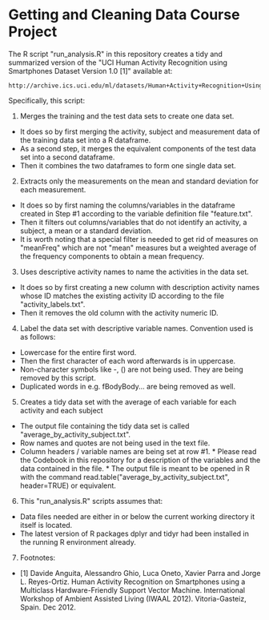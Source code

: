 # Getting and Cleaning Data Course Project

The R script "run_analysis.R" in this repository creates a tidy and summarized version of the "UCI Human Activity Recognition using Smartphones Dataset Version 1.0 [1]" available at:

	http://archive.ics.uci.edu/ml/datasets/Human+Activity+Recognition+Using+Smartphones

Specifically, this script:

1. Merges the training and the test data sets to create one data set.  

  * It does so by first merging the activity, subject and measurement data of the training data set into a R dataframe.
  * As a second step, it merges the equivalent components of the test data set into a second dataframe.  
  * Then it combines the two dataframes to form one single data set.

2. Extracts only the measurements on the mean and standard deviation for each measurement.

  * It does so by first naming the columns/variables in the dataframe created in Step #1 according to the variable definition file "feature.txt".
  * Then it filters out columns/variables that do not identify an activity, a subject, a mean or a standard deviation.
  * It is worth noting that a special filter is needed to get rid of measures on "meanFreq" which are not "mean" measures but a weighted average of the frequency components to obtain a mean frequency.

3. Uses descriptive activity names to name the activities in the data set.  

  * It does so by first creating a new column with description activity names whose ID matches the existing activity ID according to the file "activity_labels.txt".
  * Then it removes the old column with the activity numeric ID.

4. Label the data set with descriptive variable names.  Convention used is as follows:

  * Lowercase for the entire first word.
  * Then the first character of each word afterwards is in uppercase.
  * Non-character symbols like -, () are not being used.  They are being removed by this script.
  * Duplicated words in e.g. fBodyBody...  are being removed as well.

5. Creates a tidy data set with the average of each variable for each activity and each subject

  * The output file containing the tidy data set is called "average_by_activity_subject.txt".
  * Row names and quotes are not being used in the text file.
  * Column headers / variable names are being set at row #1.
		* Please read the Codebook in this repository for a description of the variables and the data contained in the file.
		* The output file is meant to be opened in R with the command read.table("average_by_activity_subject.txt", header=TRUE) or equivalent.

6.  This "run_analysis.R" scripts assumes that:

  * Data files needed are either in or below the current working directory it itself is located.
  * The latest version of R packages dplyr and tidyr had been installed in the running R environment already.

7.  Footnotes:

  * [1] Davide Anguita, Alessandro Ghio, Luca Oneto, Xavier Parra and Jorge L. Reyes-Ortiz. Human Activity Recognition on Smartphones using a Multiclass Hardware-Friendly Support Vector Machine. International Workshop of Ambient Assisted Living (IWAAL 2012). Vitoria-Gasteiz, Spain. Dec 2012.
